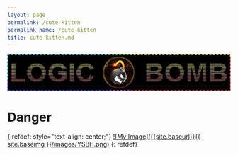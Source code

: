 ```yaml
---
layout: page
permalink: /cute-kitten
permalink_name: /cute-kitten
title: cute-kitten.md
---
```


<img src="assets/git-logo-2.png" class="detail_header">

# Danger

{:refdef: style="text-align: center;"}
[![My Image]({{site.baseurl}}{{ site.baseimg }}/images/YSBH.png)](https://curiouscat.club/image.php?ref=BERME7.png)
{: refdef}


